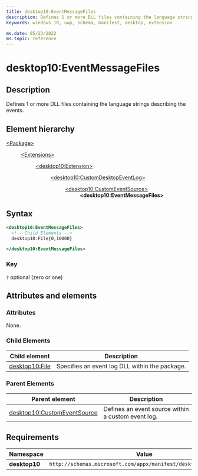 ```yaml
---
title: desktop10:EventMessageFiles
description: Defines 1 or more DLL files containing the language strings describing the events.
keywords: windows 10, uwp, schema, manifest, desktop, extension

ms.date: 05/23/2022
ms.topic: reference
---
```


# desktop10:EventMessageFiles

## Description

Defines 1 or more DLL files containing the language strings describing the events.

## Element hierarchy

<dl>
<dt><a href="element-package.md">&lt;Package&gt;</a></dt>
<dd>
<dl>
<dt><a href="element-extensions.md">&lt;Extensions&gt;</a></dt>
<dd>
<dl>
<dt><a href="element-desktop10-extension.md">&lt;desktop10:Extension&gt;</a></dt>
<dd>
<dl>
<dt><a href="element-desktop10-customdesktopeventlog.md">&lt;desktop10:CustomDesktopEventLog&gt;</a></dt>
<dd>
<dl>
<dt><a href="element-desktop10-customeventsource.md">&lt;desktop10:CustomEventSource&gt;</a></dt>
<dd><strong>&lt;desktop10:EventMessageFiles&gt;</strong></dd>
</dd>
</dl>
</dd>
</dl>
</dd>
</dl>
</dd>
</dl>
</dd>
</dl>

## Syntax

```xml
<desktop10:EventMessageFiles>
  <!-- Child Elements -->
  desktop10:File{0,10000}

</desktop10:EventMessageFiles>
```

### Key

`?` optional (zero or one)

## Attributes and elements

### Attributes

None.

### Child Elements

| Child element | Description |
|-|-|
| [desktop10:File](element-desktop10-file.md) | Specifies an event log DLL within the package. |

### Parent Elements

| Parent element | Description |
|-|-|
| [desktop10:CustomEventSource](element-desktop10-customeventsource.md) | Defines an event source within a custom event log. |

## Requirements

| Namespace | Value |
|-|-|
| **desktop10** | `http://schemas.microsoft.com/appx/manifest/desktop/windows10/10` |